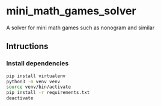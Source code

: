 # mini_math_games_solver
A solver for mini math games such as nonogram and similar


## Intructions

### Install dependencies

```sh
pip install virtualenv
python3 -m venv venv
source venv/bin/activate
pip install -r requirements.txt
deactivate
```
